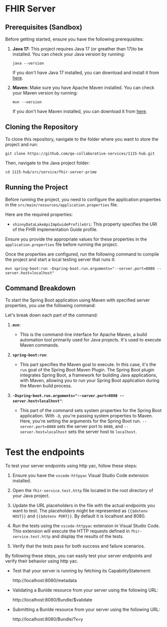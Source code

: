 # FHIR Server

## Prerequisites (Sandbox)

Before getting started, ensure you have the following prerequisites:

1. **Java 17:** This project requires Java 17 (or greather than 17)to be
   installed. You can check your Java version by running:

   ```
   java --version
   ```

   If you don't have Java 17 installed, you can download and install it from
   [here](https://adoptopenjdk.net/?variant=openjdk17&jvmVariant=hotspot).

2. **Maven:** Make sure you have Apache Maven installed. You can check your
   Maven version by running:

   ```
   mvn --version
   ```

   If you don't have Maven installed, you can download it from
   [here](https://maven.apache.org/download.cgi).

## Cloning the Repository

To clone this repository, navigate to the folder where you want to store the
project and run:

```
git clone https://github.com/qe-collaborative-services/1115-hub.git
```

Then, navigate to the Java project folder:

```
cd 1115-hub/src/service/fhir-server-prime
```

## Running the Project

Before running the project, you need to configure the application properties in
the `src/main/resources/application.properties` file.

Here are the required properties:

- `shinnyDataLakeApiImpGuideProfileUri`: This property specifies the URI of the
  FHIR Implementation Guide profile.

Ensure you provide the appropriate values for these properties in the
`application.properties` file before running the project.

Once the properties are configured, run the following command to compile the
project and start a local testing server that runs it:

```
mvn spring-boot:run -Dspring-boot.run.arguments="--server.port=8080 --server.host=localhost"
```

## Command Breakdown

To start the Spring Boot application using Maven with specified server
properties, you use the following command:

Let's break down each part of the command:

1. **`mvn`**:
   - This is the command-line interface for Apache Maven, a build automation
     tool primarily used for Java projects. It's used to execute Maven commands.

2. **`spring-boot:run`**:
   - This part specifies the Maven goal to execute. In this case, it's the `run`
     goal of the Spring Boot Maven Plugin. The Spring Boot plugin integrates
     Spring Boot, a framework for building Java applications, with Maven,
     allowing you to run your Spring Boot application during the Maven build
     process.

3. **`-Dspring-boot.run.arguments="--server.port=8080 --server.host=localhost"`**:
   - This part of the command sets system properties for the Spring Boot
     application. With `-D`, you're passing system properties to Maven. Here,
     you're setting the arguments for the Spring Boot run. `--server.port=8080`
     sets the server port to `8080`, and `--server.host=localhost` sets the
     server host to `localhost`.

# Test the endpoints

To test your server endpoints using http yac, follow these steps:

1. Ensure you have the `vscode-httpyac` Visual Studio Code extension installed.

2. Open the `fhir-service.test.http` file located in the root directory of your
   Java project.

3. Update the URL placeholders in the file with the actual endpoints you want to
   test. The placeholders might be represented as `{{$dotenv HOST}}` and
   `{{$dotenv PORT}}`. By default it is localhost and 8080.

4. Run the tests using the `vscode-httpyac` extension in Visual Studio Code.
   This extension will execute the HTTP requests defined in
   `fhir-service.test.http` and display the results of the tests.

5. Verify that the tests pass for both success and failure scenarios.

By following these steps, you can easily test your server endpoints and verify
their behavior using http yac.

- Test that your server is running by fetching its CapabilityStatement:

  http://localhost:8080/metadata

- Validating a Bunlde resource from your server using the following URL:

  http://localhost:8080/Bundle/$validate

- Submitting a Bunlde resource from your server using the following URL:

  http://localhost:8080/Bundle/?x=y
